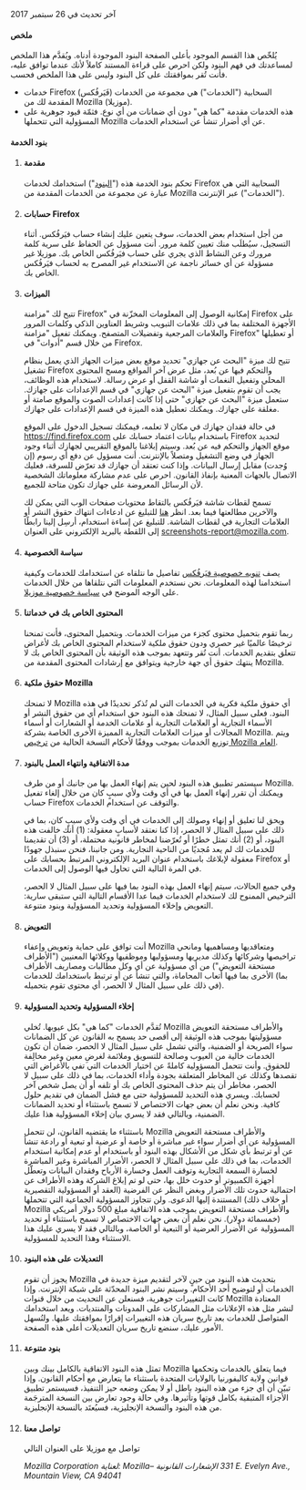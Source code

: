آخر تحديث في 26 سبتمبر 2017

#### ملخص

يُلخّص هذا القسم الموجود بأعلى الصفحة البنود الموجودة أدناه. ويُقدَّم هذا الملخص لمساعدتك في فهم البنود ولكن احرص على قراءة المستند كاملاً لأنك عندما توافق عليه، فأنت تُقر بموافقتك على كل البنود وليس على هذا الملخص فحسب.

- خدمات Firefox (فَيَرفُكس)‎ السحابية ("الخدمات") هي مجموعة من الخدمات المقدمة لك من Mozilla (موزيلا).
- هذه الخدمات مقدمة "كما هي" دون أي ضمانات من أي نوع. فثمّة قيود جوهرية على المسؤولية التي تتحملها Mozilla عن أي أضرار تنشأ عن استخدام الخدمات.

#### بنود الخدمة

1. #### مقدمة

    تحكم بنود الخدمة هذه ("<u>البنود</u>") استخدامك لخدمات Firefox السحابية التي هي عبارة عن مجموعة من الخدمات المقدمة من Mozilla عبر الإنترنت ‎("الخدمات").

2. #### حسابات Firefox‏

   من أجل استخدام بعض الخدمات، سوف يتعين عليك إنشاء حساب فيَرفُكس.  أثناء التسجيل، سيُطلَب منك تعيين كلمة مرور. أنت مسؤول عن الحفاظ على سرية كلمة مرورك وعن النشاط الذي يجري على حساب فيَرفُكس الخاص بك. موزيلا غير مسؤولة عن أي خسائر ناجمة عن الاستخدام غير المصرح به لحساب فيَرفُكس الخاص بك.

3. #### الميزات

    تتيح لك "مزامنة Firefox" إمكانية الوصول إلى المعلومات المخزّنة في Firefox على الأجهزة المختلفة بما في ذلك علامات التبويب وشريط العناوين الذكي وكلمات المرور والعلامات المرجعية وتفضيلات المتصفح. ويمكنك تفعيل "مزامنة Firefox" أو تعطيلها من خلال قسم "أدوات" في Firefox‏.
    
    تتيح لك ميزة "البحث عن جهازي" تحديد موقع بعض ميزات الجهاز الذي يعمل بنظام تشغيل Firefox والتحكم فيها عن بُعد، مثل عرض آخر المواقع ومسح المحتوى المحلي وتفعيل النغمات أو شاشة القفل أو عرض رسالة. لاستخدام هذه الوظائف، يجب أن تقوم بتفعيل ميزة "البحث عن جهازي" في قسم الإعدادات على جهازك.  ستعمل ميزة "البحث عن جهازي" حتى إذا كانت إعدادات الصوت والموقع صامتة أو مغلقة على جهازك. ويمكنك تعطيل هذه الميزة في قسم الإعدادات على جهازك.
    
    في حالة فقدان جهازك في مكان لا تعلمه، فيمكنك تسجيل الدخول على الموقع https://find.firefox.com باستخدام بيانات اعتماد حسابك على Firefox لتحديد موقع الجهاز والتحكم فيه عن بُعد. وسيتم إبلاغنا بالموقع التقريبي لجهازك أثناء وجود الجهاز في وضع التشغيل ومتصلاً بالإنترنت.  أنت مسؤول عن دفع أي رسوم (إن وُجدت) مقابل إرسال البيانات. وإذا كنت تعتقد أن جهازك قد تعرّض للسرقة، فعليك الاتصال بالجهات المعنية بإنفاذ القانون. احرص على عدم مشاركة معلوماتك الشخصية لأن الرسائل المعروضة على جهازك تكون متاحة للجميع.
    
    تسمح لقطات شاشة فيَرفُكس بالتقاط محتويات صفحات الوب التي يمكن لك والآخرين مطالعتها فيما بعد. انظر [هنا](https://www.mozilla.org/about/legal/report-infringement/) للتبليغ عن ادعاءات انتهاك حقوق النشر أو العلامات التجارية في لقطات الشاشة. للتبليغ عن إساءة استخدام، أرسِل إلينا رابطًا إلى اللقطة بالبريد الإلكتروني على العنوان screenshots-report@mozilla.com.

4. #### سياسة الخصوصية

    يصف [تنويه خصوصية فيَرفُكس](https://www.mozilla.org/privacy/firefox/) تفاصيل ما نتلقاه عن استخدامك للخدمات وكيفية استخدامنا لهذه المعلومات. نحن نستخدم المعلومات التي نتلقاها من خلال الخدمات على الوجه الموضح في [سياسة خصوصية موزيلا](https://www.mozilla.org/privacy/).

5. #### المحتوى الخاص بك في خدماتنا

    ربما تقوم بتحميل محتوى كجزء من ميزات الخدمات. وبتحميل المحتوى، فأنت تمنحنا ترخيصًا عالميًا غير حصري ودون حقوق ملكية لاستخدام المحتوى الخاص بك لأغراض تتعلق بتقديم الخدمات. أنت تُقر وتتعهد بموجب هذه الوثيقة بأن المحتوى الخاص بك لا ينتهك حقوق أي جهة خارجية ويتوافق مع إرشادات المحتوى المقدمة من Mozilla‏.

6. #### حقوق ملكية Mozilla‏

    لا تمنحك Mozilla أي حقوق ملكية فكرية في الخدمات التي لم تُذكر تحديدًا في هذه البنود. فعلى سبيل المثال، لا تمنحك هذه البنود حق استخدام أي من حقوق النشر أو الأسماء التجارية أو العلامات التجارية أو علامات الخدمة أو الشعارات أو أسماء المجالات أو ميزات العلامات التجارية المميزة الأخرى الخاصة بشركة Mozilla. ويتم توزيع الخدمات بموجب ووفقًا لأحكام النسخة الحالية من [ترخيص Mozilla العام](https://www.mozilla.org/MPL/).

7. #### مدة الاتفاقية وانتهاء العمل بالبنود

    سيستمر تطبيق هذه البنود لحين يتم إنهاء العمل بها من جانبك أو من طرف Mozilla. ويمكنك أن تقرر إنهاء العمل بها في أي وقت ولأي سببٍ كان من خلال إلغاء تفعيل  حساب Firefox والتوقف عن استخدام الخدمات.

    ويحق لنا تعليق أو إنهاء وصولك إلى الخدمات في أي وقت ولأي سببٍ كان، بما في ذلك على سبيل المثال لا الحصر، إذا كنا نعتقد لأسبابٍ معقولة: (1) أنك خالفت هذه البنود، أو (2) أنك تمثل خطرًا أو تُعرّضنا لمخاطر قانونية محتملة، أو (3) أن تقديمنا للخدمات لك لم يعد مُجديًا من الناحية التجارية. ومن جانبنا، فنحن سنبذل جهودًا معقولة لإبلاغك باستخدام عنوان البريد الإلكتروني المرتبط بحسابك على Firefox أو في المرة التالية التي تحاول فيها الوصول إلى الخدمات.

    وفي جميع الحالات، سيتم إنهاء العمل بهذه البنود بما فيها على سبيل المثال لا الحصر، الترخيص الممنوح لك لاستخدام الخدمات فيما عدا الأقسام التالية التي ستبقى سارية: التعويض وإخلاء المسؤولية وتحديد المسؤولية وبنود متنوعة.

8. #### التعويض

    أنت توافق على حماية وتعويض وإعفاء Mozilla ومتعاقديها ومساهميها ومانحي تراخيصها وشركائها وكذلك مديريها ومسؤوليها وموظفيها ووكلائها المعنيين ("الأطراف مستحقة التعويض") من أي مسؤولية عن أي وكل مطالبات ومصاريف الأطراف الأخرى بما فيها أتعاب المحاماة، والتي تنشأ عن أو ترتبط باستخدامك للخدمات ‎(بما في ذلك على سبيل المثال لا الحصر، أي محتوى تقوم بتحميله).

9. #### إخلاء المسؤولية وتحديد المسؤولية

    تُقدَّم الخدمات "كما هي" بكل عيوبها. تُخلي Mozilla والأطراف مستحقة التعويض مسؤوليتها بموجب هذه الوثيقة إلى أقصى حد يسمح به القانون عن كل الضمانات سواء الصريحة أو الضمنية، والتي تشمل على سبيل المثال لا الحصر، ضمان أن تكون الخدمات خالية من العيوب وصالحة للتسويق وملائمة لغرضِ معين وغير مخالِفة للحقوق. وأنت تتحمل المسؤولية كاملةً عن اختيار الخدمات التي تفي بالأغراض التي تقصدها وكذلك عن المخاطر المتعلقة بجودة وأداء الخدمات، بما في ذلك على سبيل لا الحصر، مخاطر أن يتم حذف المحتوى الخاص بك أو تلفه أو أن يصل شخص آخر لحسابك. ويسري هذه التحديد للمسؤولية حتى مع فشل الضمان في تقديم حلول كافية. ونحن نعلم أن بعض جهات الاختصاص لا تسمح باستثناء أو تحديد الضمانات الضمنية، وبالتالي فقد لا يسري بيان إخلاء المسؤولية هذا عليك.

    باستثناء ما يقتضيه القانون، لن تتحمل Mozilla والأطراف مستحقة التعويض المسؤولية عن أي أضرار سواء غير مباشرة أو خاصة أو عرضية أو تبعية أو رادعة تنشأ عن أو ترتبط بأي شكل من الأشكال بهذه البنود أو باستخدام أو عدم إمكانية استخدام الخدمات، بما في ذلك على سبيل المثال لا الحصر، الأضرار المباشرة وغير المباشرة لخسارة السمعة التجارية وتوقف العمل وخسارة الأرباح وفقدان البيانات وتعطّل أجهزة الكمبيوتر أو حدوث خلل بها، حتى لو تم إبلاغ الشركة وهذه الأطراف عن احتمالية حدوث تلك الأضرار وبغض النظر عن الفرضية (العقد أو المسؤولية التقصيرية أو خلاف ذلك) المستندة إليها الدعوى. ولن تتجاوز المسؤولية الجماعية التي تتحملها Mozilla والأطراف مستحقة التعويض بموجب هذه الاتفاقية مبلغ 500 دولار أمريكي (خمسمائة دولار). نحن نعلم أن بعض جهات الاختصاص لا تسمح باستثناء أو تحديد المسؤولية عن الأضرار العرضية أو التبعية أو الخاصة، وبالتالي فقد لا يسري عليك هذا الاستثناء وهذا التحديد للمسؤولية.

10. #### التعديلات على هذه البنود

    يجوز أن تقوم Mozilla بتحديث هذه البنود من حينٍ لآخر لتقديم ميزة جديدة في الخدمات أو لتوضيح أحد الأحكام. وسيتم نشر البنود المحدّثة على شبكة الإنترنت. وإذا كانت التغييرات جوهرية، فسنعلن عن التحديث من خلال قنوات Mozilla المعتادة لنشر مثل هذه الإعلانات مثل المشاركات على المدونات والمنتديات. ويعد استخدامك المتواصل للخدمات بعد تاريخ سريان هذه التغييرات إقرارًا بموافقتك عليها. ولنُسهل الأمور عليك، سنضع تاريخ سريان التعديلات أعلى هذه الصفحة.

11. #### بنود متنوعة

    تمثل هذه البنود الاتفاقية بالكامل بينك وبين Mozilla فيما يتعلق بالخدمات وتحكمها قوانين ولاية كاليفورنيا بالولايات المتحدة باستثناء ما يتعارض مع أحكام القانون. وإذا تبيّن أن أي جزء من هذه البنود باطل أو لا يمكن وضعه حيز التنفيذ، فسيستمر تطبيق الأجزاء المتبقية بكامل قوتها وتأثيرها. وفي حالة وجود تعارض بين النسخة المترجَمة من هذه البنود والنسخة الإنجليزية، فسيُعتَد بالنسخة الإنجليزية.

12. #### تواصل معنا

    تواصل مع موزيلا على العنوان التالي

    <address>
      Mozilla Corporation 
      لعناية: Mozilla– الإشعارات القانونية 
      ‎331 E. Evelyn Ave.‎‏, 
      Mountain View, CA 94041 
    </address>
